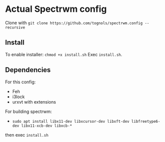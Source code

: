 # Actual Spectrwm config

Clone with `git clone https://github.com/tognols/spectrwm.config --recursive`

## Install
To enable installer:
`chmod +x install.sh`
Exec `install.sh`.

## Dependencies

For this config:
* Feh
* i3lock
* urxvt with extensions

For building spectrwm:
* `sudo apt install libx11-dev libxcursor-dev libxft-dev libfreetype6-dev libx11-xcb-dev libxcb-*`

then exec `install.sh`

